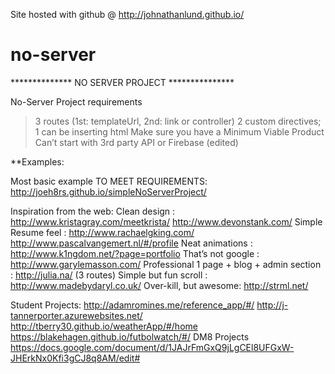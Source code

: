 Site hosted with github @ http://johnathanlund.github.io/




# no-server
**************   NO SERVER PROJECT   ***************

No-Server Project requirements
> 3 routes (1st: templateUrl, 2nd: link or controller)
> 2 custom directives; 1 can be inserting html
Make sure you have a Minimum Viable Product
Can’t start with 3rd party API or Firebase (edited)

**Examples:

Most basic example TO MEET REQUIREMENTS: http://joeh8rs.github.io/simpleNoServerProject/

Inspiration from the web:
Clean design : http://www.kristagray.com/meetkrista/
http://www.devonstank.com/
Simple Resume feel : http://www.rachaelgking.com/
http://www.pascalvangemert.nl/#/profile
Neat animations : http://www.k1ngdom.net/?page=portfolio
That’s not google : http://www.garylemasson.com/
Professional 1 page + blog + admin section : http://julia.na/ (3 routes)
Simple but fun scroll : http://www.madebydaryl.co.uk/
Over-kill, but awesome: http://strml.net/

Student Projects:
http://adamromines.me/reference_app/#/
http://j-tannerporter.azurewebsites.net/
http://tberry30.github.io/weatherApp/#/home
https://blakehagen.github.io/futbolwatch/#/
DM8 Projects https://docs.google.com/document/d/1JAJrFmGxQ9jLgCEl8UFGxW-JHErkNx0Kfi3gCJ8q8AM/edit#
